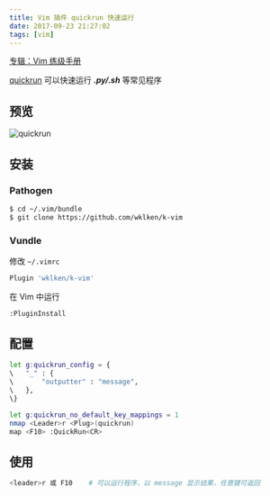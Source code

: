 ```yaml
---
title: Vim 插件 quickrun 快速运行
date: 2017-09-23 21:27:02
tags: [vim]
---
```


[专辑：Vim 练级手册](/vim)

[quickrun](https://github.com/wklken/k-vim) 可以快速运行 ***.py/.sh*** 等常见程序
<!-- more -->
<!-- toc -->

## 预览
![quickrun](/images/quickrun.gif)

## 安装
### Pathogen
```bash
$ cd ~/.vim/bundle
$ git clone https://github.com/wklken/k-vim
```
### Vundle
修改 `~/.vimrc`
```bash
Plugin 'wklken/k-vim'
```
在 Vim 中运行
```bash
:PluginInstall
```

## 配置
```bash
let g:quickrun_config = {
\   "_" : {
\       "outputter" : "message",
\   },
\}

let g:quickrun_no_default_key_mappings = 1
nmap <Leader>r <Plug>(quickrun)
map <F10> :QuickRun<CR>
```

## 使用
```bash
<leader>r 或 F10    # 可以运行程序，以 message 显示结果，任意键可返回
```
